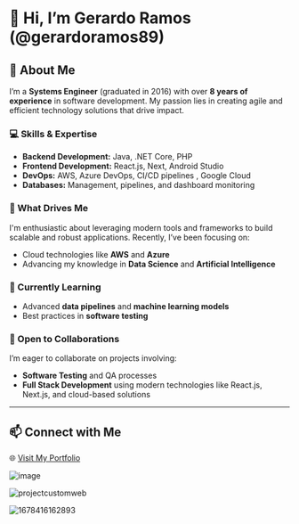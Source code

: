 # 👋 Hi, I’m Gerardo Ramos (@gerardoramos89)  

## 👀 About Me  
I’m a **Systems Engineer** (graduated in 2016) with over **8 years of experience** in software development. My passion lies in creating agile and efficient technology solutions that drive impact.  

### 💻 Skills & Expertise  
- **Backend Development:** Java, .NET Core, PHP  
- **Frontend Development:** React.js, Next, Android Studio  
- **DevOps:** AWS, Azure DevOps, CI/CD pipelines  , Google Cloud
- **Databases:** Management, pipelines, and dashboard monitoring  

### 🚀 What Drives Me  
I'm enthusiastic about leveraging modern tools and frameworks to build scalable and robust applications. Recently, I’ve been focusing on:  
- Cloud technologies like **AWS** and **Azure**  
- Advancing my knowledge in **Data Science** and **Artificial Intelligence**  

### 🌱 Currently Learning  
- Advanced **data pipelines** and **machine learning models**  
- Best practices in **software testing**  

### 💞️ Open to Collaborations  
I’m eager to collaborate on projects involving:  
- **Software Testing** and QA processes  
- **Full Stack Development** using modern technologies like React.js, Next.js, and cloud-based solutions  

---

## 📫 Connect with Me  
🌐 [Visit My Portfolio](https://nextgerard-53e74.web.app/)  

![image](https://user-images.githubusercontent.com/57040617/224823782-a6f1ea95-3f08-46ba-8c27-5fe750efe3ca.png)

![projectcustomweb](https://github.com/user-attachments/assets/998426e0-f005-4dc2-ab37-a26a51430eb7)

![1678416162893](https://user-images.githubusercontent.com/57040617/224823183-93aa6397-abaa-4f0c-8bb4-5fdd4bd22462.gif)
